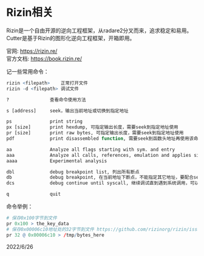 # Rizin相关

Rizin是一个自由开源的逆向工程框架，从radare2分叉而来，追求稳定和易用。  
Cutter是基于Rizin的图形化逆向工程框架，开箱即用。  

官网: https://rizin.re/  
官方文档: https://book.rizin.re/  

记一些常用命令：  
```r
rizin <filepath>    正常打开文件
rizin -d <filepath> 调试文件

?               查看命令使用方法

s [address]     seek，输出当前地址或切换到指定地址

ps              print string
px [size]       print hexdump, 可指定输出长度，需要seek到指定地址使用
pr [size]       print raw bytes, 可指定输出长度，需要seek到指定地址使用
pdf             print disassembled function, 需要seek到函数头地址再使用该命令

aa              Analyze all flags starting with sym. and entry
aaa             Analyze all calls, references, emulation and applies signatures
aaaa            Experimental analysis

dbl             debug breakpoint list, 列出所有断点
db              debug breakpoint, 在当前地址下断点，不能指定其它地址，要配合seek使用
dcs             debug continue until syscall, 继续调试直到遇到系统调用，可以比较方便地看到系统调用记录

q               quit
```

命令举例：  
```r
# 保存0x100字节到文件
pr 0x100 > the_key_data
# 保存0x00006c10地址处的32字节到文件 https://github.com/rizinorg/rizin/issues/2744
pr 32 @ 0x00006c10 > /tmp/bytes_here
```


2022/6/26  
